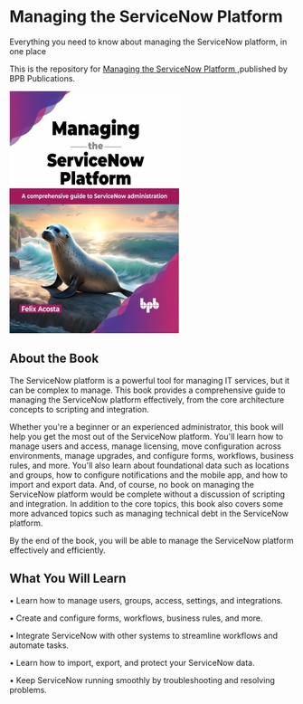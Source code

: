 # Managing the ServiceNow Platform

Everything you need to know about managing the ServiceNow platform, in one place

This is the repository for [Managing the ServiceNow Platform
](https://bpbonline.com/products/managing-the-servicenow-platform?variant=43024532472008),published by BPB Publications.

<img src="9789355519382.jpg">

## About the Book
The ServiceNow platform is a powerful tool for managing IT services, but it can be complex to manage. This book provides a comprehensive guide to managing the ServiceNow platform effectively, from the core architecture concepts to scripting and integration.

Whether you're a beginner or an experienced administrator, this book will help you get the most out of the ServiceNow platform. You'll learn how to manage users and access, manage licensing, move configuration across environments, manage upgrades, and configure forms, workflows, business rules, and more. You'll also learn about foundational data such as locations and groups, how to configure notifications and the mobile app, and how to import and export data. And, of course, no book on managing the ServiceNow platform would be complete without a discussion of scripting and integration. In addition to the core topics, this book also covers some more advanced topics such as managing technical debt in the ServiceNow platform.

By the end of the book, you will be able to manage the ServiceNow platform effectively and efficiently.

## What You Will Learn
• Learn how to manage users, groups, access, settings, and integrations.

•  Create and configure forms, workflows, business rules, and more.

•  Integrate ServiceNow with other systems to streamline workflows and automate tasks.

•  Learn how to import, export, and protect your ServiceNow data.

•  Keep ServiceNow running smoothly by troubleshooting and resolving problems.
